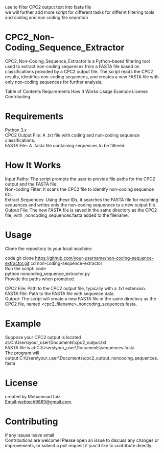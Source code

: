 use to filter CPC2 output text into fasta file  
we will further add more script for different tasks for differnt filtering tools and coding and non coding file sepration
# CPC2_Non-Coding_Sequence_Extractor
CPC2_Non-Coding_Sequence_Extractor is a Python-based filtering tool used to extract non-coding sequences from a FASTA file based on classifications provided by a CPC2 output file. The script reads the CPC2 results, identifies non-coding sequences, and creates a new FASTA file with only non-coding sequences for further analysis.

Table of Contents
Requirements
How It Works
Usage
Example
License
Contributing
# Requirements
Python 3.x  
CPC2 Output File: A .txt file with coding and non-coding sequence classifications.  
FASTA File: A .fasta file containing sequences to be filtered.
# How It Works
Input Paths: The script prompts the user to provide file paths for the CPC2 output and the FASTA file.  
Non-coding Filter: It scans the CPC2 file to identify non-coding sequence IDs.  
Extract Sequences: Using these IDs, it searches the FASTA file for matching sequences and writes only the non-coding sequences to a new output file.  
Output File: The new FASTA file is saved in the same directory as the CPC2 file, with _noncoding_sequences.fasta added to the filename.
# Usage
Clone the repository to your local machine:

code
git clone https://github.com/your-username/non-coding-sequence-extractor.git
cd non-coding-sequence-extractor  
Run the script:  code  
python noncoding_sequence_extractor.py  
Provide the paths when prompted:  

CPC2 File: Path to the CPC2 output file, typically with a .txt extension.  
FASTA File: Path to the FASTA file with sequence data.  
Output: The script will create a new FASTA file in the same directory as the CPC2 file, named <cpc2_filename>_noncoding_sequences.fasta.  

# Example
Suppose your CPC2 output is located at:C:\Users\your_user\Documents\cpc2_output.txt  
FASTA file is at:C:\Users\your_user\Documents\sequences.fasta  
The program will output:C:\Users\your_user\Documents\cpc2_output_noncoding_sequences.fasta  
# License
created by Mohammad faiz  
Email-webtech9889@gmail.com.
# Contributing
if any issues leave email  
Contributions are welcome! Please open an issue to discuss any changes or improvements, or submit a pull request if you'd like to contribute directly.


